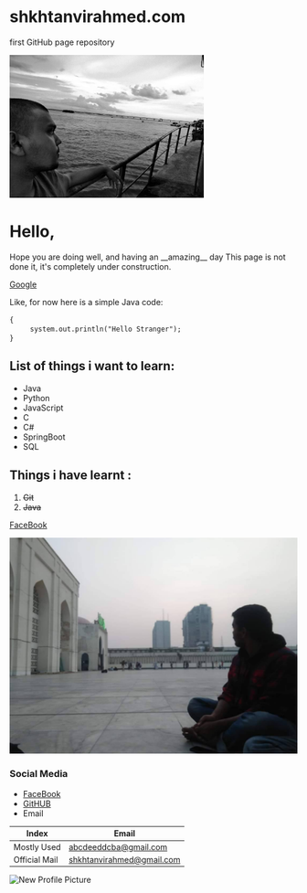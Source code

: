 # shkhtanvirahmed.com
first GitHub page repository

<img src="./image/new_pp.jpg" width = "340" height = "250" title = "Profile Image"/>


# Hello,

<p>Hope you are doing well, and having an __amazing__ day
This page is not done it, it's completely under construction.</p>  
  
  
  [Google](https://www.google.com/)
  
Like, for now here is a simple Java code:  
 ```public static void main(String args[]) 
 {  
      system.out.println("Hello Stranger");  
 }  
 ```  

## List of things i want to learn:

 - Java
 - Python
 - JavaScript
 - C
 - C#
 - SpringBoot
 - SQL


## Things i have learnt :

 1. <del>Git</del>
 2. <del>Java</del>

[FaceBook]

![Image](./Image/PP.jpg)
  
### Social Media

- [FaceBook][Facebook]
- [GitHUB][GitHub]
- Email

| Index | Email |
| --------- | ------- |
| Mostly Used | abcdeeddcba@gmail.com |
| Official Mail | shkhtanvirahmed@gmail.com |

<img src = "/.Image/new_pp.jpg/" width = "200" length = "300" title = "New Profile Picture"/>


<!-- So, links for all social media-->

[Facebook]: https://www.facebook.com/IamSkhTanvirAhmed/
[GitHub]: https://www.github.com/AhVir
